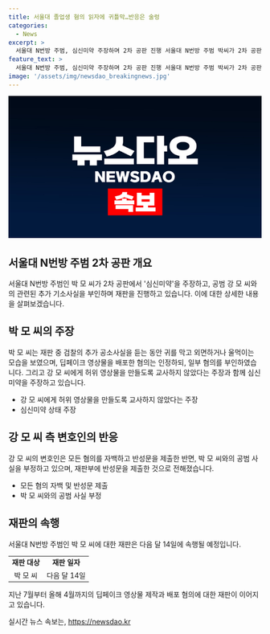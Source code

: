 ```yaml
---
title: 서울대 졸업생 혐의 읽자에 귀틀막…반응은 술렁
categories:
  - News
excerpt: >
  서울대 N번방 주범, 심신미약 주장하며 2차 공판 진행 서울대 N번방 주범 박씨가 2차 공판에서 심신미약을 주장했다. 공소사실 낭독 중 박씨는 귀를 막고 울먹이는 모습을 보였다. 변호인은 딥페이크 영상물 배포는 인정했지만, 일부 혐의 부인하며 심신미약 주장했다. 공범 강씨는 모든 혐의를 자백하며 반성문을 제출했고, 박씨와의 차이를 보였다. 다음 달 14일 재판이 예정돼 있다.
feature_text: >
  서울대 N번방 주범, 심신미약 주장하며 2차 공판 진행 서울대 N번방 주범 박씨가 2차 공판에서 심신미약을 주장했다. 공소사실 낭독 중 박씨는 귀를 막고 울먹이는 모습을 보였다. 변호인은 딥페이크 영상물 배포는 인정했지만, 일부 혐의 부인하며 심신미약 주장했다. 공범 강씨는 모든 혐의를 자백하며 반성문을 제출했고, 박씨와의 차이를 보였다. 다음 달 14일 재판이 예정돼 있다.
image: '/assets/img/newsdao_breakingnews.jpg'
---
```


<p><img src="/assets/img/newsdao_breakingnews.jpg" alt="cryptoinkorea 속보" /></p>

<h2 data-ke-size="size26">서울대 N번방 주범 2차 공판 개요</h2>

<p data-ke-size="size16">서울대 N번방 주범인 박 모 씨가 2차 공판에서 '심신미약'을 주장하고, 공범 강 모 씨와의 관련된 추가 기소사실을 부인하며 재판을 진행하고 있습니다. 이에 대한 상세한 내용을 살펴보겠습니다.</p>

<h2 data-ke-size="size26">박 모 씨의 주장</h2>

<p data-ke-size="size16">박 모 씨는 재판 중 검찰의 추가 공소사실을 듣는 동안 귀를 막고 외면하거나 울먹이는 모습을 보였으며, 딥페이크 영상물을 배포한 혐의는 인정하되, 일부 혐의를 부인하였습니다. 그리고 강 모 씨에게 허위 영상물을 만들도록 교사하지 않았다는 주장과 함께 심신미약을 주장하고 있습니다.</p>

<ul>
  <li>강 모 씨에게 허위 영상물을 만들도록 교사하지 않았다는 주장</li>
  <li>심신미약 상태 주장</li>
</ul>

<h2 data-ke-size="size26">강 모 씨 측 변호인의 반응</h2>

<p data-ke-size="size16">강 모 씨의 변호인은 모든 혐의를 자백하고 반성문을 제출한 반면, 박 모 씨와의 공범 사실을 부정하고 있으며, 재판부에 반성문을 제출한 것으로 전해졌습니다.</p>

<ul>
  <li>모든 혐의 자백 및 반성문 제출</li>
  <li>박 모 씨와의 공범 사실 부정</li>
</ul>

<h2 data-ke-size="size26">재판의 속행</h2>

<p data-ke-size="size16">서울대 N번방 주범인 박 모 씨에 대한 재판은 다음 달 14일에 속행될 예정입니다.</p>

<table>
  <tr>
    <td style="text-align: center; height: 17px;"><b>재판 대상</b></td>
    <td style="text-align: center; height: 17px;"><b>재판 일자</b></td>
  </tr>
  <tr>
    <td style="text-align: center; height: 17px;">박 모 씨</td>
    <td style="text-align: center; height: 17px;">다음 달 14일</td>
  </tr>
</table>

<p data-ke-size="size16">지난 7월부터 올해 4월까지의 딥페이크 영상물 제작과 배포 혐의에 대한 재판이 이어지고 있습니다.</p>
실시간 뉴스 속보는, <a href="https://newsdao.kr" rel="dofollow">https://newsdao.kr</a>


